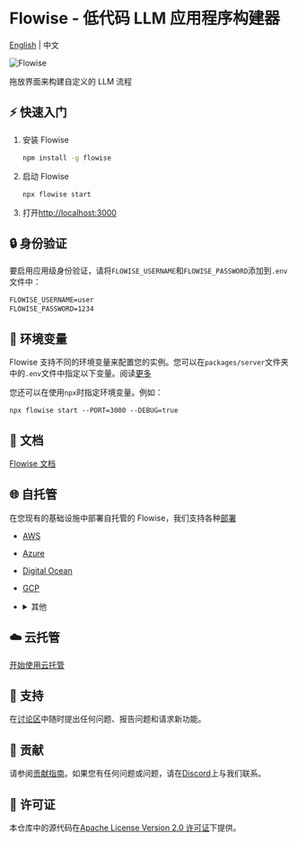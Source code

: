 <!-- markdownlint-disable MD030 -->

# Flowise - 低代码 LLM 应用程序构建器

[English](./README.md) | 中文

![Flowise](https://github.com/FlowiseAI/Flowise/blob/main/images/flowise.gif?raw=true)

拖放界面来构建自定义的 LLM 流程

## ⚡ 快速入门

1. 安装 Flowise
   ```bash
   npm install -g flowise
   ```
2. 启动 Flowise

   ```bash
   npx flowise start
   ```

3. 打开[http://localhost:3000](http://localhost:3000)

## 🔒 身份验证

要启用应用级身份验证，请将`FLOWISE_USERNAME`和`FLOWISE_PASSWORD`添加到`.env`文件中：

```
FLOWISE_USERNAME=user
FLOWISE_PASSWORD=1234
```

## 🌱 环境变量

Flowise 支持不同的环境变量来配置您的实例。您可以在`packages/server`文件夹中的`.env`文件中指定以下变量。阅读[更多](https://docs.flowiseai.com/environment-variables)

您还可以在使用`npx`时指定环境变量。例如：

```
npx flowise start --PORT=3000 --DEBUG=true
```

## 📖 文档

[Flowise 文档](https://docs.flowiseai.com/)

## 🌐 自托管

在您现有的基础设施中部署自托管的 Flowise，我们支持各种[部署](https://docs.flowiseai.com/configuration/deployment)

- [AWS](https://docs.flowiseai.com/deployment/aws)
- [Azure](https://docs.flowiseai.com/deployment/azure)
- [Digital Ocean](https://docs.flowiseai.com/deployment/digital-ocean)
- [GCP](https://docs.flowiseai.com/deployment/gcp)
- <details>
    <summary>其他</summary>

  - [Railway](https://docs.flowiseai.com/deployment/railway)

    [![在 Railway 上部署](https://railway.app/button.svg)](https://railway.app/template/pn4G8S?referralCode=WVNPD9)

  - [Render](https://docs.flowiseai.com/deployment/render)

    [![部署到 Render](https://render.com/images/deploy-to-render-button.svg)](https://docs.flowiseai.com/deployment/render)

  - [HuggingFace Spaces](https://docs.flowiseai.com/deployment/hugging-face)

    <a href="https://huggingface.co/spaces/FlowiseAI/Flowise"><img src="https://huggingface.co/datasets/huggingface/badges/raw/main/open-in-hf-spaces-sm.svg" alt="HuggingFace Spaces"></a>

  - [Elestio](https://elest.io/open-source/flowiseai)

    [![Deploy](https://pub-da36157c854648669813f3f76c526c2b.r2.dev/deploy-on-elestio-black.png)](https://elest.io/open-source/flowiseai)

  - [Sealos](https://cloud.sealos.io/?openapp=system-template%3FtemplateName%3Dflowise)

    [![部署到 Sealos](https://raw.githubusercontent.com/labring-actions/templates/main/Deploy-on-Sealos.svg)](https://cloud.sealos.io/?openapp=system-template%3FtemplateName%3Dflowise)

  - [RepoCloud](https://repocloud.io/details/?app_id=29)

    [![部署到 RepoCloud](https://d16t0pc4846x52.cloudfront.net/deploy.png)](https://repocloud.io/details/?app_id=29)

    </details>

## ☁️ 云托管

[开始使用云托管](https://flowiseai.com/)

## 🙋 支持

在[讨论区](https://github.com/FlowiseAI/Flowise/discussions)中随时提出任何问题、报告问题和请求新功能。

## 🙌 贡献

请参阅[贡献指南](https://github.com/FlowiseAI/Flowise/blob/master/CONTRIBUTING.md)。如果您有任何问题或问题，请在[Discord](https://discord.gg/jbaHfsRVBW)上与我们联系。

## 📄 许可证

本仓库中的源代码在[Apache License Version 2.0 许可证](https://github.com/FlowiseAI/Flowise/blob/master/LICENSE.md)下提供。

